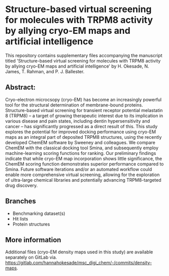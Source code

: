 # Structure-based virtual screening for molecules with TRPM8 activity by allying cryo-EM maps and artificial intelligence
This repository contains supplementary files accompanying the manuscript titled 'Structure-based virtual screening for molecules with TRPM8 activity by allying cryo-EM maps and artificial intelligence' by H. Okesade, N. James, T. Rahman, and P. J. Ballester.
## Abstract: 
Cryo-electron microcsopy (cryo-EM) has become an increasingly powerful tool for the structural determination of membrane-bound proteins. Structure-based virtual screening for transient receptor potential melastatin 8 (TRPM8) – a target of growing therapeutic interest due to its implication in various disease and pain states, including dentin hypersensitivity and cancer – has significantly progressed as a direct result of this. This study explores the potential for improved docking performance using cryo-EM maps as an integral part of deposited TRPM8 structures, using the recently developed ChemEM software by Sweeney and colleagues. We compare ChemEM with the classical docking tool Smina, and 
subsequently employ machine-learning scoring functions for ranking. Our preliminary findings indicate that while cryo-EM map incorporation shows little significance, the ChemEM scoring function demonstrates superior performance compared to Smina. Future software iterations and/or an automated workflow could enable more comprehensive virtual screening, 
allowing for the exploration of ultra-large chemical libraries and potentially advancing TRPM8-targeted drug discovery.
## Branches
- Benchmarking dataset(s)
- Hit lists
- Protein structures
## More information
Additional files (cryo-EM density maps used in this study) are available separately on GitLab via. https://gitlab.com/hannahokesade/msc_digi_chem/-/commits/density-maps.
